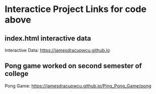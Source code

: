 # Interactice Project Links for code above #
## index.html interactive data ##
Interactive Data: https://jamesdracupwcu.github.io

## Pong game worked on second semester of college ##
Pong Game: https://jamesdracupwcu.github.io/Ping_Pong_Game/pong 
